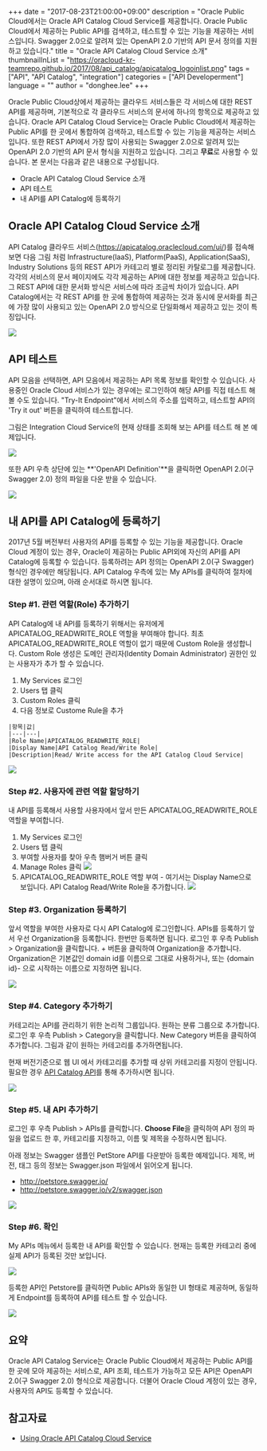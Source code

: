 ﻿+++
date = "2017-08-23T21:00:00+09:00"
description = "Oracle Public Cloud에서는 Oracle API Catalog Cloud Service를 제공합니다. Oracle Public Cloud에서 제공하는 Public API를 검색하고, 테스트할 수 있는 기능을 제공하는 서비스입니다. Swagger 2.0으로 알려져 있는 OpenAPI 2.0 기반의 API 문서 정의를 지원하고 있습니다."
title = "Oracle API Catalog Cloud Service 소개"
thumbnailInList = "https://oracloud-kr-teamrepo.github.io/2017/08/api_catalog/apicatalog_logoinlist.png"
tags = ["API", "API Catalog", "integration"]
categories = ["API Developerment"]
language = ""
author = "donghee.lee"
+++

Oracle Public Cloud상에서 제공하는 클라우드 서비스들은 각 서비스에 대한 REST API를 제공하며, 기본적으로 각 클라우드 서비스의 문서에 하나의 항목으로 제공하고 있습니다. Oracle API Catalog Cloud Service는 Oracle Public Cloud에서 제공하는 Public API를 한 곳에서 통합하여 검색하고, 테스트할 수 있는 기능을 제공하는 서비스입니다. 또한 REST API에서 가장 많이 사용되는 Swagger 2.0으로 알려져 있는 OpenAPI 2.0 기반의 API 문서 형식을 지원하고 있습니다. 그리고 **무료**로 사용할 수 있습니다. 본 문서는 다음과 같은 내용으로 구성됩니다.


  - Oracle API Catalog Cloud Service 소개
  - API 테스트
  - 내 API를 API Catalog에 등록하기


## Oracle API Catalog Cloud Service 소개

API Catalog 클라우드 서비스(https://apicatalog.oraclecloud.com/ui/)를 접속해 보면 다음 그림 처럼 Infrastructure(IaaS), Platform(PaaS), Application(SaaS), Industry Solutions 등의 REST API가 카테고리 별로 정리된 카탈로그를 제공합니다. 각각의 서비스의 문서 페이지에도 각각 제공하는 API에 대한 정보를 제공하고 있습니다. 그 REST API에 대한 문서화 방식은 서비스에 따라 조금씩 차이가 있습니다. API Catalog에서는 각 REST API를 한 곳에 통합하여 제공하는 것과 동시에 문서화를 최근에 가장 많이 사용되고 있는 OpenAPI 2.0 방식으로 단일화해서 제공하고 있는 것이 특징입니다.

![](https://oracloud-kr-teamrepo.github.io/2017/08/api_catalog/apicatalog01.png)


## API 테스트
API 모음을 선택하면, API 모음에서 제공하는 API 목록 정보를 확인할 수 있습니다. 사용중인 Oracle Cloud 서비스가 있는 경우에는 로그인하여 해당 API를 직접 테스트 해 볼 수도 있습니다. "Try-It Endpoint"에서 서비스의 주소를 입력하고, 테스트할 API의 'Try it out' 버튼을 클릭하여 테스트합니다.

그림은 Integration Cloud Service의 현재 상태를 조회해 보는 API를 테스트 해 본 예제입니다.

![](https://oracloud-kr-teamrepo.github.io/2017/08/api_catalog/apicatalog02.png)

또한 API 우측 상단에 있는 **'OpenAPI Definition'**을 클릭하면 OpenAPI 2.0(구 Swagger 2.0) 정의 파일을 다운 받을 수 있습니다.

![](https://oracloud-kr-teamrepo.github.io/2017/08/api_catalog/apicatalog03.png)


## 내 API를 API Catalog에 등록하기
2017년 5월 버전부터 사용자의 API를 등록할 수 있는 기능을 제공합니다. Oracle Cloud 계정이 있는 경우, Oracle이 제공하는 Public API외에 자신의 API를 API Catalog에 등록할 수 있습니다. 등록하려는 API 정의는 OpenAPI 2.0(구 Swagger) 형식인 경우에만 해당됩니다. API Catalog 우측에 있는 My APIs를 클릭하여 절차에 대한 설명이 있으며, 아래 순서대로 하시면 됩니다.

### Step #1. 관련 역할(Role) 추가하기
API Catalog에 내 API를 등록하기 위해서는 유저에게 APICATALOG_READWRITE_ROLE 역할을 부여해야 합니다.
최초  APICATALOG_READWRITE_ROLE 역할이 없기 때문에 Custom Role을 생성합니다. Custom Role 생성은 도메인 관리자(Identity Domain Administrator) 권한인 있는 사용자가 추가 할 수 있습니다.

  1. My Services 로그인
  2. Users 탭 클릭
  3. Custom Roles 클릭
  4. 다음 정보로 Custome Rule을 추가

    |항목|값|
    |---|---|
    |Role Name|APICATALOG_READWRITE_ROLE|
    |Display Name|API Catalog Read/Write Role|
    |Description|Read/ Write access for the API Catalog Cloud Service|

![](https://oracloud-kr-teamrepo.github.io/2017/08/api_catalog/apicatalog04.png)


### Step #2. 사용자에 관련 역할 할당하기
내 API를 등록해서 사용할 사용자에서 앞서 만든 APICATALOG_READWRITE_ROLE 역할을 부여합니다.

  1. My Services 로그인
  2. Users 탭 클릭
  3. 부여할 사용자를 찾아 우측 햄버거 버튼 클릭
  4. Manage Roles 클릭
    ![](https://oracloud-kr-teamrepo.github.io/2017/08/api_catalog/apicatalog05.png)
  5. APICATALOG_READWRITE_ROLE 역할 부여 - 여기서는 Display Name으로 보입니다. API Catalog Read/Write Role을 추가합니다.
    ![](https://oracloud-kr-teamrepo.github.io/2017/08/api_catalog/apicatalog06.png)


### Step #3. Organization 등록하기
앞서 역할을 부여한 사용자로 다시 API Catalog에 로그인합니다. APIs를 등록하기 앞서 우선 Organization을 등록합니다. 한번만 등록하면 됩니다. 로그인 후 우측 Publish > Organization을 클릭합니다. + 버튼을 클릭하여 Organization을 추가합니다. Organization은 기본값인 domain id를 이름으로 그대로 사용하거나, 또는 {domain id}- 으로 시작하는 이름으로 지정하면 됩니다.

![](https://oracloud-kr-teamrepo.github.io/2017/08/api_catalog/apicatalog07.png)


### Step #4. Category 추가하기
카테고리는 API를 관리하기 위한 논리적 그룹입니다. 원하는 분류 그룹으로 추가합니다. 로그인 후 우측 Publish > Category을 클릭합니다. New Category 버튼을 클릭하여 추가합니다. 그림과 같이 원하는 카테고리를 추가하면됩니다.

현재 버전기준으로 웹 UI 에서 카테고리를 추가할 때 상위 카테고리를 지정이 안됩니다. 필요한 경우 [API Catalog API](https://apicatalog.oraclecloud.com/ui/views/apicollection/oracle-public/apicatalog/1.0/Categories)를 통해 추가하시면 됩니다.

![](https://oracloud-kr-teamrepo.github.io/2017/08/api_catalog/apicatalog08.png)


### Step #5. 내 API 추가하기
로그인 후 우측 Publish > APIs를 클릭합니다. **Choose File**을 클릭하여 API 정의 파일을 업로드 한 후, 카테고리를 지정하고, 이름 및 제목을 수정하시면 됩니다.

아래 정보는 Swagger 샘플인 PetStore API를 다운받아 등록한 예제입니다. 제목, 버전, 태그 등의 정보는 Swagger.json 파일에서 읽어오게 됩니다.

  - http://petstore.swagger.io/
  - http://petstore.swagger.io/v2/swagger.json

![](https://oracloud-kr-teamrepo.github.io/2017/08/api_catalog/apicatalog09.png)


### Step #6. 확인
My APIs 메뉴에서 등록한 내 API를 확인할 수 있습니다. 현재는 등록한 카테고리 중에 실제 API가 등록된 것만 보입니다.

![](https://oracloud-kr-teamrepo.github.io/2017/08/api_catalog/apicatalog10.png)

등록한 API인 Petstore를 클릭하면 Public APIs와 동일한 UI 형태로 제공하며, 동일하게 Endpoint를 등록하여 API를 테스트 할 수 있습니다.

![](https://oracloud-kr-teamrepo.github.io/2017/08/api_catalog/apicatalog11.png)


## 요약

Oracle API Catalog Service는 Oracle Public Cloud에서 제공하는 Public API를 한 곳에 모아 제공하는 서비스로, API 조회, 테스트가 가능하고 모든 API은 OpenAPI 2.0(구 Swagger 2.0) 형식으로 제공합니다. 더불어 Oracle Cloud 계정이 있는 경우, 사용자의 API도 등록할 수 있습니다.


## 참고자료

- [Using Oracle API Catalog Cloud Service](http://docs.oracle.com/en/cloud/paas/apicatalog-cloud/apiug/index.html)
